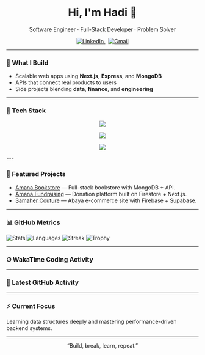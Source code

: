 <h1 align="center">Hi, I'm Hadi 👋</h1>
<p align="center">Software Engineer · Full-Stack Developer · Problem Solver</p>

<p align="center">
  <a href="https://www.linkedin.com/in/hadidireya/">
    <img src="https://skillicons.dev/icons?i=linkedin" alt="LinkedIn" />
  </a>
  &nbsp;
  <a href="mailto:hadidireya@gmail.com?subject=Hello%20Hadi%20From%20GitHub">
    <img src="https://skillicons.dev/icons?i=gmail" alt="Gmail" />
  </a>
</p>

---

### 🚀 What I Build
- Scalable web apps using **Next.js**, **Express**, and **MongoDB**
- APIs that connect real products to users
- Side projects blending **data**, **finance**, and **engineering**

---

### 🧠 Tech Stack
<p align="center">
    <a href="https://skillicons.dev">
        <img src="https://skillicons.dev/icons?i=js,html,react,nextjs,nodejs,express,dart,flutter,django,mongodb,firebase,supabase" />
    </a>
</p>
<p align="center">
    <a href="https://skillicons.dev">
        <img src="https://skillicons.dev/icons?i=idea,pycharm,webstorm,androidstudio,vscode,postman,figma,notion" />
    </a>
</p>
<p align="center">
    <a href="https://skillicons.dev">
        <img src="https://skillicons.dev/icons?i=github,gitlab,vercel,netlify,discord,gmail,apple,bash,bootstrap" />
    </a>
</p>
---

### 🔗 Featured Projects
- [Amana Bookstore](https://github.com/Amana-Bootcamp/Amana-Bookstore-with-db) — Full-stack bookstore with MongoDB + API.
- [Amana Fundraising](https://github.com/Amana-Bootcamp/Amana-Fundraising) — Donation platform built on Firestore + Next.js.
- [Samaher Couture](https://github.com/HadiDireya/SamaherCoutureTest) — Abaya e-commerce site with Firebase + Supabase.

---

### 📊 GitHub Metrics
![Stats](https://github-readme-stats.vercel.app/api?username=HadiDireya&show_icons=true&theme=radical)
![Languages](https://github-readme-stats.vercel.app/api/top-langs/?username=HadiDireya&layout=compact&theme=radical)
![Streak](https://streak-stats.demolab.com?user=HadiDireya&theme=radical)
![Trophy](https://github-profile-trophy.vercel.app/?username=HadiDireya&theme=radical)

---

### ⏱ WakaTime Coding Activity
<!--START_SECTION:waka-->
<!--END_SECTION:waka-->

---

### 🧩 Latest GitHub Activity
<!--START_SECTION:activity-->
<!--END_SECTION:activity-->

---

### ⚡ Current Focus
Learning data structures deeply and mastering performance-driven backend systems.

---

<p align="center">“Build, break, learn, repeat.”</p>